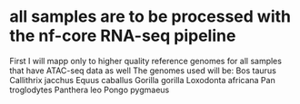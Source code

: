 # all samples are to be processed with the nf-core RNA-seq pipeline

First I will mapp only to higher quality reference genomes for all samples that have ATAC-seq data as well
The genomes used will be:
    Bos taurus
    Callithrix jacchus
    Equus caballus
    Gorilla gorilla
    Loxodonta africana
    Pan troglodytes
    Panthera leo
    Pongo pygmaeus

